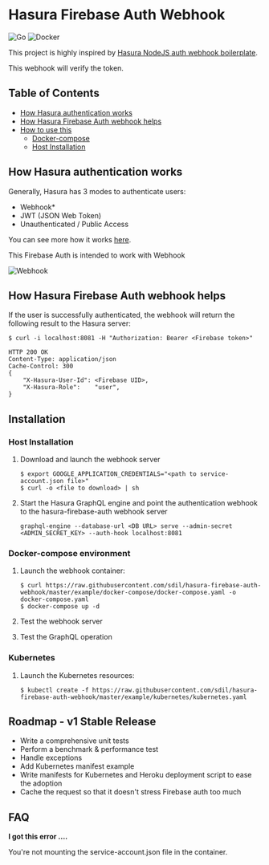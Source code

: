 # Hasura Firebase Auth Webhook

![Go](https://github.com/sdil/hasura-firebase-auth-webhook/workflows/Go/badge.svg) ![Docker](https://github.com/sdil/hasura-firebase-auth-webhook/workflows/Docker/badge.svg?branch=master)

This project is highly inspired by [Hasura NodeJS auth webhook boilerplate](https://github.com/hasura/graphql-engine/blob/master/community/boilerplates/auth-webhooks/nodejs-firebase/firebase/firebaseHandler.js).

This webhook will verify the token.

## Table of Contents

- [How Hasura authentication works](#How-Hasura-authentication-works)
- [How Hasura Firebase Auth webhook helps](#How-Hasura-Firebase-Auth-webhook-helps)
- [How to use this](#How-to-use-this)
    - [Docker-compose](#Docker-compose-environment)
    - [Host Installation](#Host-Installation)

## How Hasura authentication works

Generally, Hasura has 3 modes to authenticate users:

- Webhook*
- JWT (JSON Web Token)
- Unauthenticated / Public Access

You can see more how it works [here](https://hasura.io/docs/1.0/graphql/core/auth/authentication/index.html).

This Firebase Auth is intended to work with Webhook

![Webhook](https://hasura.io/docs/1.0/_images/auth-webhook-overview1.png)

## How Hasura Firebase Auth webhook helps

If the user is successfully authenticated, the webhook will return the following result to the Hasura server:
```
$ curl -i localhost:8081 -H "Authorization: Bearer <Firebase token>"

HTTP 200 OK
Content-Type: application/json
Cache-Control: 300
{
    "X-Hasura-User-Id": <Firebase UID>,
    "X-Hasura-Role":    "user",
}
```

## Installation

### Host Installation

1. Download and launch the webhook server

    ```shell
    $ export GOOGLE_APPLICATION_CREDENTIALS="<path to service-account.json file>"
    $ curl -o <file to download> | sh
    ```

2. Start the Hasura GraphQL engine and point the authentication webhook to the hasura-firebase-auth webhook server

    ```shell
    graphql-engine --database-url <DB URL> serve --admin-secret <ADMIN_SECRET_KEY> --auth-hook localhost:8081
    ```

### Docker-compose environment

1. Launch the webhook container:

    ```shell
    $ curl https://raw.githubusercontent.com/sdil/hasura-firebase-auth-webhook/master/example/docker-compose/docker-compose.yaml -o docker-compose.yaml
    $ docker-compose up -d
    ```

2. Test the webhook server

3. Test the GraphQL operation

### Kubernetes

1. Launch the Kubernetes resources:

    ```shell
    $ kubectl create -f https://raw.githubusercontent.com/sdil/hasura-firebase-auth-webhook/master/example/kubernetes/kubernetes.yaml
    ```

## Roadmap - v1 Stable Release

- Write a comprehensive unit tests
- Perform a benchmark & performance test
- Handle exceptions
- Add Kubernetes manifest example
- Write manifests for Kubernetes and Heroku deployment script to ease the adoption
- Cache the request so that it doesn't stress Firebase auth too much

## FAQ

**I got this error ....**

You're not mounting the service-account.json file in the container.
